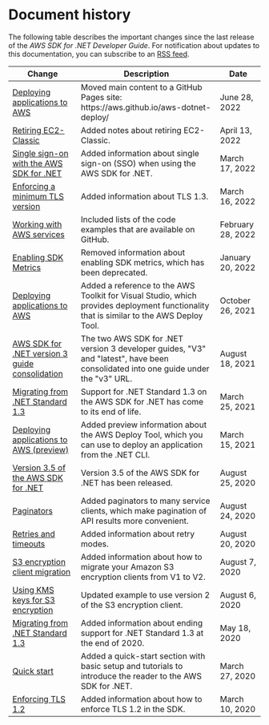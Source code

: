 # Document history<a name="document-history"></a>

The following table describes the important changes since the last release of the *AWS SDK for \.NET Developer Guide*\. For notification about updates to this documentation, you can subscribe to an [RSS feed](https://docs.aws.amazon.com/sdk-for-net/latest/developer-guide/amazon-aws-sdk-for-net-dev-guide-doc-history.rss)\.

| Change | Description | Date | 
| --- |--- |--- |
| [Deploying applications to AWS](deploying.md) | Moved main content to a GitHub Pages site: https://aws\.github\.io/aws\-dotnet\-deploy/ | June 28, 2022 | 
| [Retiring EC2\-Classic](#document-history) | Added notes about retiring EC2\-Classic\. | April 13, 2022 | 
| [Single sign\-on with the AWS SDK for \.NET](sso.md) | Added information about single sign\-on \(SSO\) when using the AWS SDK for \.NET\. | March 17, 2022 | 
| [Enforcing a minimum TLS version](enforcing-tls.md) | Added information about TLS 1\.3\. | March 16, 2022 | 
| [Working with AWS services](working-with-aws-services.md) | Included lists of the code examples that are available on GitHub\. | February 28, 2022 | 
| [Enabling SDK Metrics](#document-history) | Removed information about enabling SDK metrics, which has been deprecated\. | January 20, 2022 | 
| [Deploying applications to AWS](deploying.md) | Added a reference to the AWS Toolkit for Visual Studio, which provides deployment functionality that is similar to the AWS Deploy Tool\. | October 26, 2021 | 
| [AWS SDK for \.NET version 3 guide consolidation](#document-history) | The two AWS SDK for \.NET version 3 developer guides, "V3" and "latest", have been consolidated into one guide under the "v3" URL\. | August 18, 2021 | 
| [Migrating from \.NET Standard 1\.3](migration-from-net-standard-1-3.md) | Support for \.NET Standard 1\.3 on the AWS SDK for \.NET has come to its end of life\. | March 25, 2021 | 
| [Deploying applications to AWS \(preview\)](deploying.md) | Added preview information about the AWS Deploy Tool, which you can use to deploy an application from the \.NET CLI\. | March 15, 2021 | 
| [Version 3\.5 of the AWS SDK for \.NET](net-dg-v35.md) | Version 3\.5 of the AWS SDK for \.NET has been released\. | August 25, 2020 | 
| [Paginators](paginators.md) | Added paginators to many service clients, which make pagination of API results more convenient\. | August 24, 2020 | 
| [Retries and timeouts](retries-timeouts.md) | Added information about retry modes\. | August 20, 2020 | 
| [S3 encryption client migration](s3-encryption-migration.md) | Added information about how to migrate your Amazon S3 encryption clients from V1 to V2\. | August 7, 2020 | 
| [Using KMS keys for S3 encryption](kms-keys-s3-encryption.md) | Updated example to use version 2 of the S3 encryption client\. | August 6, 2020 | 
| [Migrating from \.NET Standard 1\.3](migration-from-net-standard-1-3.md) | Added information about ending support for \.NET Standard 1\.3 at the end of 2020\. | May 18, 2020 | 
| [Quick start](quick-start.md) | Added a quick\-start section with basic setup and tutorials to introduce the reader to the AWS SDK for \.NET\. | March 27, 2020 | 
| [Enforcing TLS 1\.2](enforcing-tls.md) | Added information about how to enforce TLS 1\.2 in the SDK\. | March 10, 2020 | 
